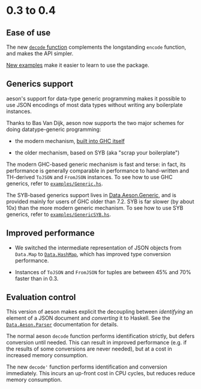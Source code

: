 # 0.3 to 0.4

## Ease of use

The new [`decode`
function](http://hackage.haskell.org/packages/archive/aeson/latest/doc/html/Data-Aeson.html#v:decode)
complements the longstanding `encode` function, and makes the API
simpler.

[New examples](https://github.com/bos/aeson/tree/master/examples) make
it easier to learn to use the package.


## Generics support

aeson's support for data-type generic programming makes it possible to
use JSON encodings of most data types without writing any boilerplate
instances.

Thanks to Bas Van Dijk, aeson now supports the two major schemes for
doing datatype-generic programming:

* the modern mechanism, [built into GHC
  itself](http://www.haskell.org/ghc/docs/latest/html/users_guide/generic-programming.html)

* the older mechanism, based on SYB (aka "scrap your boilerplate")

The modern GHC-based generic mechanism is fast and terse: in fact, its
performance is generally comparable in performance to hand-written and
TH-derived `ToJSON` and `FromJSON` instances.  To see how to use GHC
generics, refer to
[`examples/Generic.hs`](https://github.com/bos/aeson/blob/master/examples/Generic.hs).

The SYB-based generics support lives in
[Data.Aeson.Generic](http://hackage.haskell.org/packages/archive/aeson/latest/doc/html/Data-Aeson-Generic.html),
and is provided mainly for users of GHC older than 7.2.  SYB is far
slower (by about 10x) than the more modern generic mechanism.  To see
how to use SYB generics, refer to
[`examples/GenericSYB.hs`](https://github.com/bos/aeson/blob/master/examples/GenericSYB.hs).


## Improved performance

* We switched the intermediate representation of JSON objects from
  `Data.Map` to
  [`Data.HashMap`](http://hackage.haskell.org/package/unordered-containers),
  which has improved type conversion performance.

* Instances of `ToJSON` and `FromJSON` for tuples are between 45% and
  70% faster than in 0.3.


## Evaluation control

This version of aeson makes explicit the decoupling between
*identifying* an element of a JSON document and *converting* it to
Haskell.  See the
[`Data.Aeson.Parser`](http://hackage.haskell.org/packages/archive/aeson/latest/doc/html/Data-Aeson-Parser.html)
documentation for details.

The normal aeson `decode` function performs identification strictly,
but defers conversion until needed.  This can result in improved
performance (e.g. if the results of some conversions are never
needed), but at a cost in increased memory consumption.

The new `decode'` function performs identification and conversion
immediately.  This incurs an up-front cost in CPU cycles, but reduces
reduce memory consumption.
